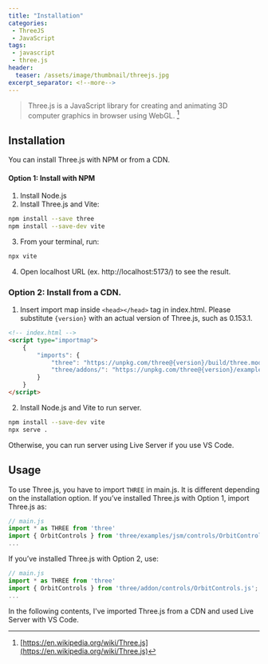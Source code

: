```yaml
---
title: "Installation"
categories:
 - ThreeJS
 - JavaScript
tags:
 - javascript
 - three.js
header:
  teaser: /assets/image/thumbnail/threejs.jpg
excerpt_separator: <!--more-->
---
```


> Three.js is a JavaScript library for creating and animating 3D computer graphics in browser using WebGL. [^wiki]

<!--more-->

## Installation

You can install Three.js with NPM or from a CDN. 

#### Option 1: Install with NPM
1. Install Node.js
2. Install Three.js and Vite:
```bash
npm install --save three
npm install --save-dev vite
```
3. From your terminal, run:
```bash
npx vite
```
4. Open localhost URL (ex. http://localhost:5173/) to see the result.

### Option 2: Install from a CDN.
1. Insert import map inside `<head></head>` tag in index.html. Please substitute `{version}` with an actual version of Three.js, such as 0.153.1.
```html
<!-- index.html -->
<script type="importmap">
    {
        "imports": {
            "three": "https://unpkg.com/three@{version}/build/three.module.js",
            "three/addons/": "https://unpkg.com/three@{version}/examples/jsm/"
        }
    }
</script>
```
2. Install Node.js and Vite to run server.
```bash
npm install --save-dev vite
npx serve .
```
Otherwise, you can run server using Live Server if you use VS Code.

## Usage
To use Three.js, you have to import `THREE` in main.js. It is different depending on the installation option. If you’ve installed Three.js with Option 1, import Three.js as:
```js
// main.js
import * as THREE from 'three'
import { OrbitControls } from 'three/examples/jsm/controls/OrbitControls.js';
...
```

If you’ve installed Three.js with Option 2, use:
```js
// main.js
import * as THREE from 'three'
import { OrbitControls } from 'three/addon/controls/OrbitControls.js';
...
```

In the following contents, I've imported Three.js from a CDN and used Live Server with VS Code.

[^wiki]: [https://en.wikipedia.org/wiki/Three.js](https://en.wikipedia.org/wiki/Three.js)